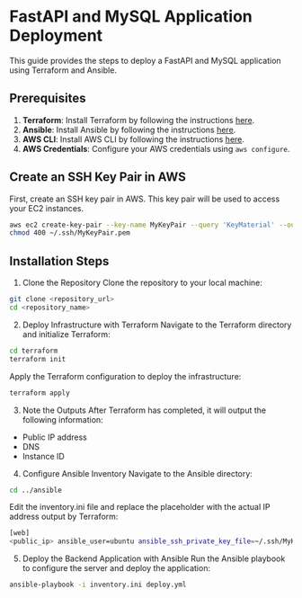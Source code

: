 # FastAPI and MySQL Application Deployment

This guide provides the steps to deploy a FastAPI and MySQL application using Terraform and Ansible.

## Prerequisites

1. **Terraform**: Install Terraform by following the instructions [here](https://learn.hashicorp.com/tutorials/terraform/install-cli).
2. **Ansible**: Install Ansible by following the instructions [here](https://docs.ansible.com/ansible/latest/installation_guide/intro_installation.html).
3. **AWS CLI**: Install AWS CLI by following the instructions [here](https://docs.aws.amazon.com/cli/latest/userguide/install-cliv2.html).
4. **AWS Credentials**: Configure your AWS credentials using `aws configure`.

## Create an SSH Key Pair in AWS

First, create an SSH key pair in AWS. This key pair will be used to access your EC2 instances.

```sh
aws ec2 create-key-pair --key-name MyKeyPair --query 'KeyMaterial' --output text > ~/.ssh/MyKeyPair.pem
chmod 400 ~/.ssh/MyKeyPair.pem
```

## Installation Steps
1. Clone the Repository
Clone the repository to your local machine:
```sh
git clone <repository_url>
cd <repository_name>
```

2. Deploy Infrastructure with Terraform
Navigate to the Terraform directory and initialize Terraform:
```sh
cd terraform
terraform init
```

Apply the Terraform configuration to deploy the infrastructure:
```sh
terraform apply
```

3. Note the Outputs
After Terraform has completed, it will output the following information:
- Public IP address
- DNS
- Instance ID
  
4. Configure Ansible Inventory
Navigate to the Ansible directory:
```sh
cd ../ansible
```
Edit the inventory.ini file and replace the placeholder with the actual IP address output by Terraform:
```sh
[web]
<public_ip> ansible_user=ubuntu ansible_ssh_private_key_file=~/.ssh/MyKeyPair.pem
```

5. Deploy the Backend Application with Ansible
Run the Ansible playbook to configure the server and deploy the application:
```sh
ansible-playbook -i inventory.ini deploy.yml
```
